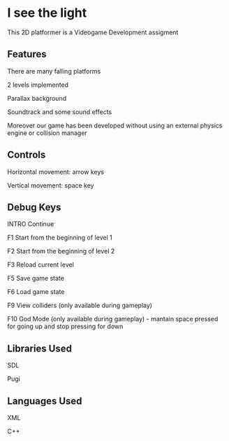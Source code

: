 # I see the light

This 2D platformer is a Videogame Development assigment


## Features

There are many falling platforms

2 levels implemented

Parallax background

Soundtrack and some sound effects

Moreover our game has been developed without using an external physics engine or collision manager


## Controls

Horizontal movement:     arrow keys

Vertical movement:       space key


## Debug Keys

INTRO     Continue

F1        Start from the beginning of level 1

F2        Start from the beginning of level 2

F3        Reload current level

F5        Save game state

F6        Load game state

F9        View colliders (only available during gameplay)

F10       God Mode (only available during gameplay) - mantain space pressed for going up and stop pressing for down


## Libraries Used

SDL

Pugi


## Languages Used

XML

C++
